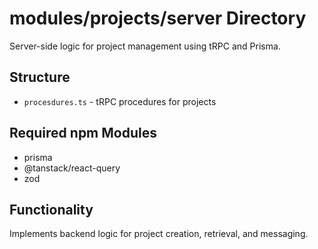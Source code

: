 # modules/projects/server Directory

Server-side logic for project management using tRPC and Prisma.

## Structure
- `procesdures.ts` - tRPC procedures for projects

## Required npm Modules
- prisma
- @tanstack/react-query
- zod

## Functionality
Implements backend logic for project creation, retrieval, and messaging.